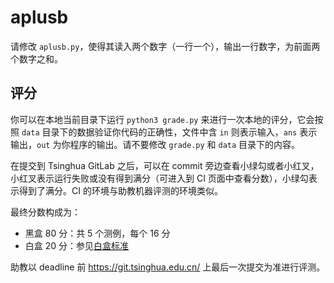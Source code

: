 # aplusb

请修改 `aplusb.py`，使得其读入两个数字（一行一个），输出一行数字，为前面两个数字之和。

## 评分

你可以在本地当前目录下运行 `python3 grade.py` 来进行一次本地的评分，它会按照 `data` 目录下的数据验证你代码的正确性，文件中含 `in` 则表示输入，`ans` 表示输出，`out` 为你程序的输出。请不要修改 `grade.py` 和 `data` 目录下的内容。

在提交到 Tsinghua GitLab 之后，可以在 commit 旁边查看小绿勾或者小红叉，小红叉表示运行失败或没有得到满分（可进入到 CI 页面中查看分数），小绿勾表示得到了满分。CI 的环境与助教机器评测的环境类似。

最终分数构成为：

* 黑盒 80 分：共 5 个测例，每个 16 分
* 白盒 20 分：参见[白盒标准](https://physics-data.meow.plus/faq/tutorials/whitebox/)

助教以 deadline 前 <https://git.tsinghua.edu.cn/> 上最后一次提交为准进行评测。
